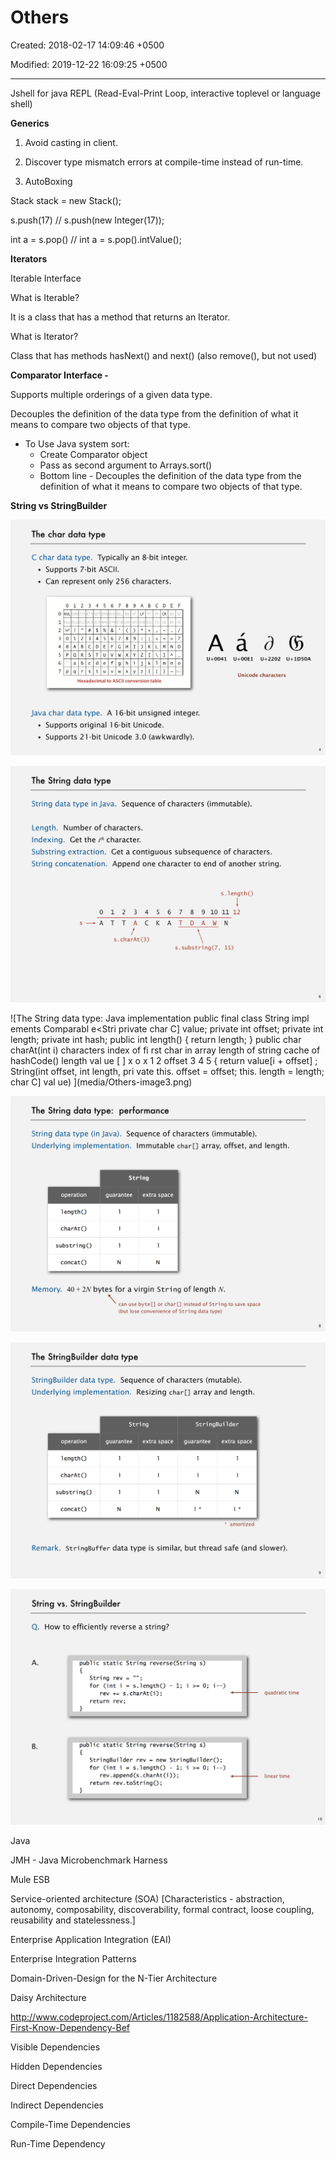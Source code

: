 # Others

Created: 2018-02-17 14:09:46 +0500

Modified: 2019-12-22 16:09:25 +0500

---

Jshell for java REPL (Read-Eval-Print Loop, interactive toplevel or language shell)



**Generics**

1.  Avoid casting in client.

2.  Discover type mismatch errors at compile-time instead of run-time.

3.  AutoBoxing

Stack<Integer> stack = new Stack<Integer>();

s.push(17) // s.push(new Integer(17));

int a = s.pop() // int a = s.pop().intValue();



**Iterators**

Iterable Interface

What is Iterable?

It is a class that has a method that returns an Iterator.

What is Iterator?

Class that has methods hasNext() and next() (also remove(), but not used)



**Comparator Interface -**

Supports multiple orderings of a given data type.

Decouples the definition of the data type from the definition of what it means to compare two objects of that type.
-   To Use Java system sort:
    -   Create Comparator object
    -   Pass as second argument to Arrays.sort()
    -   Bottom line - Decouples the definition of the data type from the definition of what it means to compare two objects of that type.



**String vs StringBuilder**

![The char data type C char data type. Typically an 8-bit integer. • Supports 7-bit ASCII. • Can represent only 256 characters. 0123456789 ABCDEF 0 NUL SOH srx EOT ENQ ACK BEL BS HT CR SO Sl VT FF 1 U+0041 6 Hexadecimal to ASCII conversion table U+OO Unil ](media/Others-image1.png)

![The String data type String data type in Java. Sequence of characters (immutable Length. Number of characters. Indexing. Get the ith character. Substring extraction. String concatenation. o Get a contiguous subsequence of chal Append one character to end of anotl 1 s. charAt(3) 5 K 6 7 T 8 D 9 A 10 w s. length 11 12 N ](media/Others-image2.png)

![The String data type: Java implementation public final class String impl ements Comparabl e<Stri private char C] value; private int offset; private int length; private int hash; public int length() { return length; } public char charAt(int i) characters index of fi rst char in array length of string cache of hashCode() length val ue [ ] x o x 1 2 offset 3 4 5 { return value[i + offset] ; String(int offset, int length, pri vate this. offset = offset; this. length = length; char C] val ue) ](media/Others-image3.png)

![The String data type: performance String data type (in Java). Sequence of characters (immutab Underlying implementation. Immutable char[] array, offset, Stri ng guarantee extra space operation 1 ength() charAt() substri ng C) concat() ](media/Others-image4.png)

![The StringBuiIder data type StringBuiIder data type. Sequence of characters (mutable). Underlying implementation. Resizing char[] array and lengt Stri ng guarantee extra space Stri ngBui1der guarantee extra spa operation 1 ength() charAt() substri ng C) concat() ](media/Others-image5.png)

![String vs. StringBuiIder Q. How to efficiently reverse a string? A. B. public static String reverse(String s) String rev = for (int i s. length C) rev += s. charAt(i); return rev; public static String reverse(String s) StringBui1der rev = new StringBui1der(); ](media/Others-image6.png)



Java

JMH - Java Microbenchmark Harness

Mule ESB

Service-oriented architecture (SOA) [Characteristics - abstraction, autonomy, composability, discoverability, formal contract, loose coupling, reusability and statelessness.]

Enterprise Application Integration (EAI)

Enterprise Integration Patterns

Domain-Driven-Design for the N-Tier Architecture

Daisy Architecture

<http://www.codeproject.com/Articles/1182588/Application-Architecture-First-Know-Dependency-Bef>

Visible Dependencies

Hidden Dependencies

Direct Dependencies

Indirect Dependencies

Compile-Time Dependencies

Run-Time Dependency






